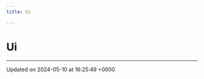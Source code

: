 ```yaml
---
title: Ui

---
```


# Ui








-------------------------------

Updated on 2024-05-10 at 16:25:49 +0000